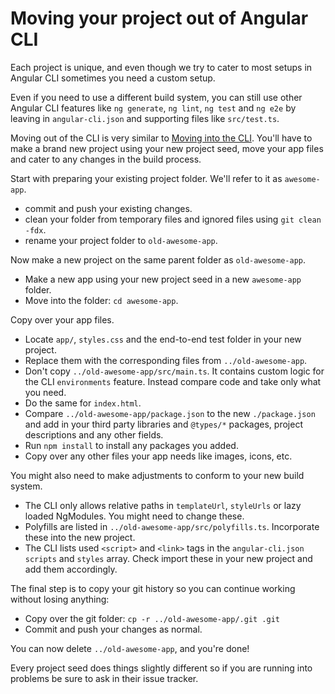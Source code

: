 # Moving your project out of Angular CLI

Each project is unique, and even though we try to cater to most setups in Angular CLI sometimes
you need a custom setup.

Even if you need to use a different build system, you can still use other Angular CLI features
like `ng generate`, `ng lint`, `ng test` and `ng e2e` by leaving in `angular-cli.json` and
supporting files like `src/test.ts`.

Moving out of the CLI is very similar to [Moving into the CLI](moving-into-the-cli).
You'll have to make a brand new project using your new project seed, move your app files and
cater to any changes in the build process.

Start with preparing your existing project folder. We'll refer to it as `awesome-app`.
- commit and push your existing changes.
- clean your folder from temporary files and ignored files using `git clean -fdx`.
- rename your project folder to `old-awesome-app`.

Now make a new project on the same parent folder as `old-awesome-app`.
- Make a new app using your new project seed in a new `awesome-app` folder.
- Move into the folder: `cd awesome-app`.

Copy over your app files.
- Locate `app/`, `styles.css` and the end-to-end test folder in your new project.
- Replace them with the corresponding files from `../old-awesome-app`.
- Don't copy `../old-awesome-app/src/main.ts`. It contains custom logic for the CLI
`environments` feature. Instead compare code and take only what you need.
- Do the same for `index.html`.
- Compare `../old-awesome-app/package.json` to the new `./package.json` and add in your
third party libraries and `@types/*` packages, project descriptions and any other fields.
- Run `npm install` to install any packages you added.
- Copy over any other files your app needs like images, icons, etc.

You might also need to make adjustments to conform to your new build system.
- The CLI only allows relative paths in `templateUrl`, `styleUrls` or lazy loaded NgModules.
You might need to change these.
- Polyfills are listed in `../old-awesome-app/src/polyfills.ts`. Incorporate these into the new
project.
- The CLI lists used `<script>` and `<link>` tags in the `angular-cli.json` `scripts`
and `styles` array. Check import these in your new project and add them accordingly.

The final step is to copy your git history so you can continue working without losing anything:
- Copy over the git folder: `cp -r ../old-awesome-app/.git .git`
- Commit and push your changes as normal.

You can now delete `../old-awesome-app`, and you're done!

Every project seed does things slightly different so if you are running into problems be sure
to ask in their issue tracker.
